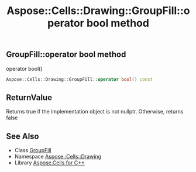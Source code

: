 ﻿---
title: Aspose::Cells::Drawing::GroupFill::operator bool method
linktitle: operator bool
second_title: Aspose.Cells for C++ API Reference
description: 'Aspose::Cells::Drawing::GroupFill::operator bool method. operator bool() in C++.'
type: docs
weight: 400
url: /cpp/aspose.cells.drawing/groupfill/operator_bool/
---
## GroupFill::operator bool method


operator bool()

```cpp
Aspose::Cells::Drawing::GroupFill::operator bool() const
```


## ReturnValue

Returns true if the implementation object is not nullptr. Otherwise, returns false

## See Also

* Class [GroupFill](../)
* Namespace [Aspose::Cells::Drawing](../../)
* Library [Aspose.Cells for C++](../../../)

